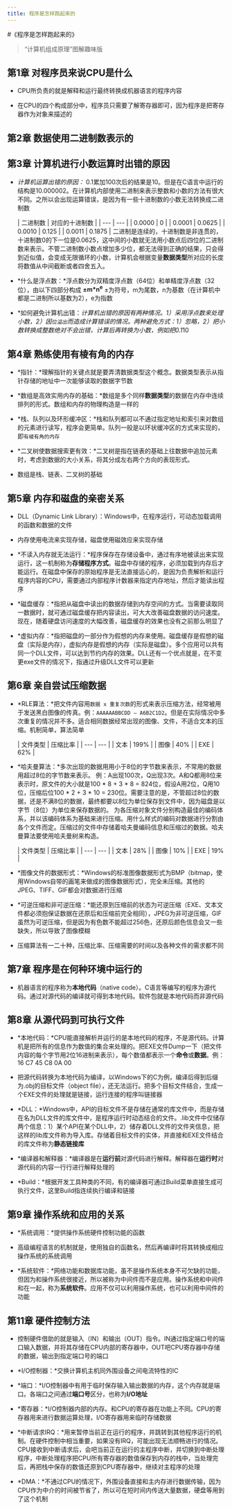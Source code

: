 ```yaml
---
title: 程序是怎样跑起来的
---
```


#《程序是怎样跑起来的》
> “计算机组成原理”图解趣味版

## 第1章 对程序员来说CPU是什么

- CPU所负责的就是解释和运行最终转换成机器语言的程序内容

- 在CPU的四个构成部分中，程序员只需要了解寄存器即可，因为程序是把寄存器作为对象来描述的

## 第2章 数据使用二进制数表示的

## 第3章 计算机进行小数运算时出错的原因

- *计算机运算出错的原因：* 0.1累加100次后的结果是10。但是在C语言中运行的结构是10.000002。在计算机内部使用二进制来表示整数和小数的方法有很大不同。之所以会出现运算错误，是因为有一些十进制数的小数无法转换成二进制数

    |  二进制数  |  对应的十进制数  |
| --- | --- |
|  0.0000  |  0  |
|  0.0001  |  0.0625  |
|  0.0010  |  0.125  |
|   0.0011 |  0.1875  |
    二进制是连续的，十进制数是非连贯的，十进制数0的下一位是0.0625，这中间的小数就无法用小数点后四位的二进制数来表示。不管二进制数小数点增加多少位，都无法得到正确的结果，只会得到近似值，会变成无限循环的小数，计算机会根据变量**数据类型**所对应的长度将数值从中间截断或者四舍五入。

-  *什么是浮点数：*浮点数分为双精度浮点数（64位）和单精度浮点数（32位），由以下四部分构成
    **±m\*n<sup>e</sup>**
    ±为符号，m为尾数，n为基数（在计算机中都是二进制所以基数为2），e为指数

- *如何避免计算机出错：*计算机出错的原因有两种情况。1）采用浮点数来处理小数，2）因`位溢出`而造成计算错误的情况。两种避免方式：1）忽略，2）把小数转换成整数绝对不会出错，计算后再转换为小数，例如把0.1*10

## 第4章 熟练使用有棱有角的内存

- *指针：*理解指针的关键点就是要弄清数据类型这个概念。数据类型表示从指针存储的地址中一次能够读取的数据字节数    

- *数组是高效实用内存的基础：*数组是多个同样**数据类型**的数据在内存中连续排列的形式。数组和内存的物理构造是一样的

- *栈、队列以及环形缓冲区：*栈和队列都可以不通过指定地址和索引来对数组的元素进行读写，程序会更简单。队列一般是以环状缓冲区的方式来实现的，即`有棱有角的内存`

- *二叉树使数据搜索更有效：*二叉树是指在链表的基础上往数据中追加元素时，考虑到数据的大小关系，将其分成左右两个方向的表现形式。

- 数组是栈、链表、二叉树的基础

## 第5章 内存和磁盘的亲密关系

- DLL（Dynamic Link Library）：Windows中，在程序运行，可动态加载调用的函数和数据的文件

- 内存使用电流来实现存储，磁盘使用磁效应来实现存储

- *不读入内存就无法运行：*程序保存在存储设备中，通过有序地被读出来实现运行，这一机制称为**存储程序方式**。磁盘中存储的程序，必须加载到内存后才能运行。在磁盘中保存的原始程序是无法直接运心的，是因为负责解析和运行程序内容的CPU，需要通过内部程序计数器来指定内存地址，然后才能读出程序

- *磁盘缓存：*指把从磁盘中读出的数据存储到内存空间的方式。当需要读取同一数据时，就可通过磁盘缓存把内容读出，可大大改善磁盘数据的访问速度。现在，随着硬盘访问速度的大幅改善，磁盘缓存的效果也没有之前那么明显了

- *虚拟内存：*指把磁盘的一部分作为假想的内存来使用。磁盘缓存是假想的磁盘（实际是内存），虚拟内存是假想的内存（实际是磁盘）。多个应用可以共有同一个DLL文件，可以达到节约内存的效果。DLL还有一个优点就是，在不变更exe文件的情况下，指通过升级DLL文件可以更新

## 第6章 亲自尝试压缩数据

- *RLE算法：*把文件内容用`数据 x 重复次数`的形式来表示压缩方法，经常被用于发送黑白图像的传真。例：`AAAAAABBCDD — A6B2C1D2`。但是在实际情况中多次重复的情况并不多。适合相同数据经常出现的图像、文件，不适合文本的压缩。机制简单，算法简单
    
    |  文件类型  |  压缩比率  |
| --- | --- |
|  文本  |  199%  |
|  图像  |  40%  |
|  EXE  |  62%  |

- *哈夫曼算法：*多次出现的数据用用小于8位的字节数来表示，不常用的数据用超过8位的字节数来表示。 例：A出现100次，Q出现3次。A和Q都用8位来表示时，原文件的大小就是100 * 8 + 3 * 8 = 824位，假设A用2位，Q用10位，压缩后位100 * 2 + 3 * 10 = 230位。需要注意的是，不管超过8位的数据，还是不满8位的数据，最终都要以8位为单位保存到文件中，因为磁盘是以字节（8位）为单位来保存数据的。
    为各压缩对象文件分别构造最佳的编码体系，并以该编码体系为基础来进行压缩。用什么样式的编码对数据进行分割由各个文件而定。压缩过的文件中存储着哈夫曼编码信息和压缩过的数据。哈夫曼算法要使用哈夫曼树来构造。
    
    |  文件类型  |  压缩比率  |
| --- | --- |
|  文本  |  28%  |
|  图像  |  10%  |
|  EXE  |  19%  |

- *图像文件的数据形式：*Windows的标准图像数据形式为BMP（bitmap，使用Windows自带的画笔来做成的图像数据形式），完全未压缩。其他的JPEG、TIFF、GIF都会对数据进行压缩

- *可逆压缩和非可逆压缩：*能还原到压缩前的状态为可逆压缩（EXE、文本文件都必须抱保证数据在还原后和压缩前完全相同），JPEG为非可逆压缩，GIF虽然为可逆压缩，但是因为有色数不能超过256色，还原后颜色信息会又一些缺失，所以导致了图像模糊

- 压缩算法有一二十种，压缩比率、压缩需要的时间以及各种文件的需求都不同

## 第7章 程序是在何种环境中运行的

- 机器语言的程序称为**本地代码**（native code）。C语言等编写的程序为源代码。通过对源代码的编译就可得到本地代码。软件包就是本地代码而非源代码

## 第8章 从源代码到可执行文件

- *本地代码：*CPU能直接解析并运行的是本地代码的程序，不是源代码。计算机是把所有的信息作为数值的集合来处理的。把EXE文件Dump一下（把文件内容的每个字节用2位16进制来表示），每个数值都表示一个**命令**或**数据**。例：16 C7 45 C8 0A 00

- 把源代码转换为本地代码为编译，以Windows下的C为例，编译后得到后缀为.obj的目标文件（object file），还无法运行。把多个目标文件结合，生成一个EXE文件的处理就是链接，运行连接的程序叫链接器

- *DLL：*Windows中，API的目标文件不是存储在通常的库文件中，而是存储在名为DLL文件的库文件中，是程序运行时动态结合的文件。.lib文件中仅储存两个信息：1）某个API在某个DLL中，2）储存着DLL文件的文件夹信息，把这样的lib库文件称为导入库。存储着目标文件的实体，并直接和EXE文件结合的库文件称为**静态链接库**

- *编译器和解释器：*编译器是在**运行前**对源代码进行解释。解释器在**运行时**对源代码的内容一行行进行解释处理的

- *Build：*根据开发工具种类的不同，有的编译器可通过Build菜单直接生成可执行文件，这里Build指连续执行编译和链接

## 第9章 操作系统和应用的关系

- *系统调用：*提供操作系统硬件控制功能的函数

- 高级编程语言的机制就是，使用独自的函数名，然后再编译时将其转换成相应操作系统的系统调用

- *系统软件：*网络功能和数据库功能，虽不是操作系统本身不可欠缺的功能，但因为和操作系统很接近，所以被称为中间件而不是应用。操作系统和中间件和在一起，称为**系统软件**。应用不仅可以利用操作系统，也可以利用中间件的功能

## 第11章 硬件控制方法

- 控制硬件借助的就是输入（IN）和输出（OUT）指令。IN通过指定端口号的端口输入数据，并将其存储在CPU内部的寄存器中，OUT吧CPU寄存器中存储的数据，输出到指定端口号的端口

- *I/O控制器：*交换计算机主机同外围设备之间电流特性的IC

- *端口：*I/O控制器中有用于临时保存输入输出数据的内存，这个内存就是端口。各端口之间通过**端口号**区分，也称为**I/O地址**

- *寄存器：*I/O控制器内部的内存。和CPU的寄存器在功能上不同。CPU的寄存器用来进行数据运算处理，I/O寄存器用来临时存储数据

- *中断请求IRQ：*用来暂停当前正在运行的程序，并跳转到其他程序运行的机制。在硬件控制中相当重要，如果没有IRQ，可能出现无法顺畅进行的情况。CPU接收到中断请求后，会吧当前正在运行的主程序中断，并切换到中断处理程序，中断处理程序把CPU所有寄存器的数值保存到内存的栈中，当处理完后，再把栈中保存的数值还原到CPU寄存器中，继续对主程序的处理

- *DMA：*不通过CPU的情况下，外围设备直接和主内存进行数据传输，因为CPU作为中介的时间被节省了，所以可在短时间内传送大量数据，硬盘等用到了这个机制
                      